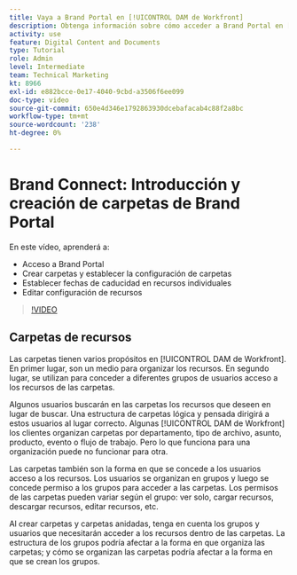```yaml
---
title: Vaya a Brand Portal en [!UICONTROL DAM de Workfront]
description: Obtenga información sobre cómo acceder a Brand Portal en [!UICONTROL DAM de Workfront], crear carpetas, definir fechas de caducidad en recursos individuales y editar la configuración de recursos.
activity: use
feature: Digital Content and Documents
type: Tutorial
role: Admin
level: Intermediate
team: Technical Marketing
kt: 8966
exl-id: e882bcce-0e17-4040-9cbd-a3506f6ee099
doc-type: video
source-git-commit: 650e4d346e1792863930dcebafacab4c88f2a8bc
workflow-type: tm+mt
source-wordcount: '238'
ht-degree: 0%

---
```


# Brand Connect: Introducción y creación de carpetas de Brand Portal

En este vídeo, aprenderá a:

* Acceso a Brand Portal
* Crear carpetas y establecer la configuración de carpetas
* Establecer fechas de caducidad en recursos individuales
* Editar configuración de recursos

>[!VIDEO](https://video.tv.adobe.com/v/335229/?quality=12&learn=on)

## Carpetas de recursos

Las carpetas tienen varios propósitos en [!UICONTROL DAM de Workfront]. En primer lugar, son un medio para organizar los recursos. En segundo lugar, se utilizan para conceder a diferentes grupos de usuarios acceso a los recursos de las carpetas.

Algunos usuarios buscarán en las carpetas los recursos que deseen en lugar de buscar. Una estructura de carpetas lógica y pensada dirigirá a estos usuarios al lugar correcto. Algunas [!UICONTROL DAM de Workfront] los clientes organizan carpetas por departamento, tipo de archivo, asunto, producto, evento o flujo de trabajo. Pero lo que funciona para una organización puede no funcionar para otra.

Las carpetas también son la forma en que se concede a los usuarios acceso a los recursos. Los usuarios se organizan en grupos y luego se concede permiso a los grupos para acceder a las carpetas. Los permisos de las carpetas pueden variar según el grupo: ver solo, cargar recursos, descargar recursos, editar recursos, etc.

Al crear carpetas y carpetas anidadas, tenga en cuenta los grupos y usuarios que necesitarán acceder a los recursos dentro de las carpetas. La estructura de los grupos podría afectar a la forma en que organiza las carpetas; y cómo se organizan las carpetas podría afectar a la forma en que se crean los grupos.
